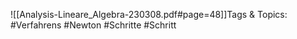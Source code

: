 
![[Analysis-Lineare_Algebra-230308.pdf#page=48]]Tags & Topics:
   #Verfahrens
   #Newton
   #Schritte
   #Schritt